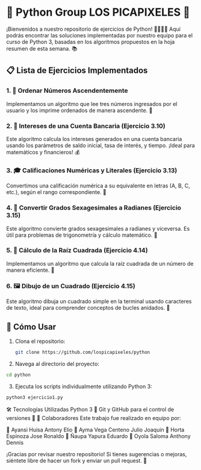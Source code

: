 # 🐍 Python Group LOS PICAPIXELES 🚀

¡Bienvenidos a nuestro repositorio de ejercicios de Python! 👨‍💻👩‍💻 Aquí podrás encontrar las soluciones implementadas por nuestro equipo para el curso de Python 3, basadas en los algoritmos propuestos en la hoja resumen de esta semana. 📚

## 📋 Lista de Ejercicios Implementados

### 1. 🧮 Ordenar Números Ascendentemente
Implementamos un algoritmo que lee tres números ingresados por el usuario y los imprime ordenados de manera ascendente. 🔢

### 2. 💸 Intereses de una Cuenta Bancaria (Ejercicio 3.10)
Este algoritmo calcula los intereses generados en una cuenta bancaria usando los parámetros de saldo inicial, tasa de interés, y tiempo. ¡Ideal para matemáticos y financieros! 💰

### 3. 🎓 Calificaciones Numéricas y Literales (Ejercicio 3.13)
Convertimos una calificación numérica a su equivalente en letras (A, B, C, etc.), según el rango correspondiente. 📝

### 4. 📐 Convertir Grados Sexagesimales a Radianes (Ejercicio 3.15)
Este algoritmo convierte grados sexagesimales a radianes y viceversa. Es útil para problemas de trigonometría y cálculo matemático. 📏

### 5. 🧮 Cálculo de la Raíz Cuadrada (Ejercicio 4.14)
Implementamos un algoritmo que calcula la raíz cuadrada de un número de manera eficiente. 🌿

### 6. 🖼️ Dibujo de un Cuadrado (Ejercicio 4.15)
Este algoritmo dibuja un cuadrado simple en la terminal usando caracteres de texto, ideal para comprender conceptos de bucles anidados. 🔲

## 🚀 Cómo Usar

1. Clona el repositorio:
   ```bash
   git clone https://github.com/lospicapixeles/python
   ```
2. Navega al directorio del proyecto:

```bash
cd python
```

3. Ejecuta los scripts individualmente utilizando Python 3:

```bash
python3 ejercicio1.py
```

🛠️ Tecnologías Utilizadas
Python 3 🐍
Git y GitHub para el control de versiones 📂
🤝 Colaboradores
Este trabajo fue realizado en equipo por:


👤 Ayansi Huisa Antony Elio
👤 Ayma Vega Centeno Julio Joaquin
👤 Horta Espinoza Jose Ronaldo
👤 Ñaupa Yapura Eduardo
👤 Oyola Saloma Anthony Dennis

¡Gracias por revisar nuestro repositorio! Si tienes sugerencias o mejoras, siéntete libre de hacer un fork y enviar un pull request. 🙌